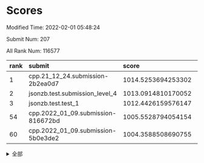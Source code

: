 # Scores

Modified Time: 2022-02-01 05:48:24

Submit Num: 207

All Rank Num: 116577

| rank |               submit               |       score        |       sigma        | pk_num |
| :--- | :--------------------------------- | :----------------- | :----------------- | :----- |
| 1    | cpp.21_12_24.submission-2b2ea0d7   | 1014.5253694253302 | 0.8501179158367642 | 2254   |
| 2    | jsonzb.test.submission_level_4     | 1013.0914810170052 | 0.8161670662286301 | 2254   |
| 3    | jsonzb.test.test_1                 | 1012.4426159576147 | 0.7947469421671707 | 2250   |
| 54   | cpp.2022_01_09.submission-816672bd | 1005.5528794054154 | 0.7235731942865837 | 2258   |
| 60   | cpp.2022_01_09.submission-5b0e3de2 | 1004.3588508690755 | 0.7232335311712093 | 2254   |


<details>
<summary>全部</summary>

| rank |                 submit                 |       score        |       sigma        | pk_num |
| :--- | :------------------------------------- | :----------------- | :----------------- | :----- |
| 1    | cpp.21_12_24.submission-2b2ea0d7       | 1014.5253694253302 | 0.8501179158367642 | 2254   |
| 2    | jsonzb.test.submission_level_4         | 1013.0914810170052 | 0.8161670662286301 | 2254   |
| 3    | jsonzb.test.test_1                     | 1012.4426159576147 | 0.7947469421671707 | 2250   |
| 4    | gobigger.level_3.submission_level_3_25 | 1011.5490203720663 | 0.7799413259650273 | 2255   |
| 5    | gobigger.level_3.submission_level_3_35 | 1011.3421831834646 | 0.7762418578381067 | 2251   |
| 6    | gobigger.level_3.submission_level_3_38 | 1011.0258368754188 | 0.7918848033604434 | 2255   |
| 7    | gobigger.level_3.submission_level_3_6  | 1010.9708149449737 | 0.7574718215645759 | 2252   |
| 8    | gobigger.level_3.submission_level_3_9  | 1010.8360376009953 | 0.7615633044797187 | 2255   |
| 9    | gobigger.level_3.submission_level_3_36 | 1010.7722750147901 | 0.7618812999309714 | 2252   |
| 10   | gobigger.level_3.submission_level_3_14 | 1010.7002911642608 | 0.7613113814435656 | 2253   |
| 11   | gobigger.level_3.submission_level_3_30 | 1010.695030578218  | 0.7707519108251936 | 2257   |
| 12   | gobigger.level_3.submission_level_3_26 | 1010.6720162539409 | 0.7687877624558819 | 2254   |
| 13   | gobigger.level_3.submission_level_3_31 | 1010.6311074616199 | 0.7794082802948848 | 2257   |
| 14   | gobigger.level_3.submission_level_3_40 | 1010.593488078447  | 0.7679143618659139 | 2251   |
| 15   | gobigger.level_3.submission_level_3_15 | 1010.562376683998  | 0.7396304294641176 | 2256   |
| 16   | gobigger.level_3.submission_level_3_8  | 1010.5605245297719 | 0.7635123830244331 | 2254   |
| 17   | gobigger.level_3.submission_level_3_39 | 1010.5317445592393 | 0.791163705207426  | 2256   |
| 18   | gobigger.level_3.submission_level_3_18 | 1010.446487840494  | 0.7458350675546911 | 2252   |
| 19   | gobigger.level_3.submission_level_3_4  | 1010.339184620963  | 0.7535267569320037 | 2258   |
| 20   | gobigger.level_3.submission_level_3_0  | 1010.3230640691888 | 0.7689923160624147 | 2247   |
| 21   | gobigger.level_3.submission_level_3_23 | 1010.3031777439282 | 0.7684782931912181 | 2251   |
| 22   | gobigger.level_3.submission_level_3_47 | 1010.2719266903367 | 0.7374873545057887 | 2251   |
| 23   | gobigger.level_3.submission_level_3_49 | 1010.2561986558605 | 0.7911690099107556 | 2256   |
| 24   | gobigger.level_3.submission_level_3_42 | 1010.1633076701713 | 0.7482417481058197 | 2247   |
| 25   | gobigger.level_3.submission_level_3_27 | 1010.1075150771019 | 0.7554274382454043 | 2256   |
| 26   | gobigger.level_3.submission_level_3_16 | 1010.0983297566411 | 0.766882599756616  | 2252   |
| 27   | gobigger.level_3.submission_level_3_29 | 1010.0159835554227 | 0.7508757673244235 | 2251   |
| 28   | gobigger.level_3.submission_level_3_3  | 1010.0145673710838 | 0.757758877529869  | 2252   |
| 29   | gobigger.level_3.submission_level_3_34 | 1009.9693001222408 | 0.7500623466496964 | 2251   |
| 30   | gobigger.level_3.submission_level_3_48 | 1009.9356103260947 | 0.7510100679049383 | 2250   |
| 31   | gobigger.level_3.submission_level_3_10 | 1009.9270645407706 | 0.76231434882933   | 2252   |
| 32   | gobigger.level_3.submission_level_3_11 | 1009.908125952764  | 0.7695277951518391 | 2254   |
| 33   | gobigger.level_3.submission_level_3_12 | 1009.8996595462104 | 0.7416446649429965 | 2258   |
| 34   | gobigger.level_3.submission_level_3_32 | 1009.8503000088924 | 0.7482313959397029 | 2255   |
| 35   | gobigger.level_3.submission_level_3_7  | 1009.7933339672915 | 0.766383387091343  | 2257   |
| 36   | gobigger.level_3.submission_level_3_5  | 1009.7891908734545 | 0.7427747999994956 | 2250   |
| 37   | gobigger.level_3.submission_level_3_33 | 1009.7758311682719 | 0.7683050828255861 | 2257   |
| 38   | gobigger.level_3.submission_level_3_13 | 1009.7053819060156 | 0.7690268543579356 | 2248   |
| 39   | gobigger.level_3.submission_level_3_20 | 1009.6772698597694 | 0.7657381432376973 | 2250   |
| 40   | gobigger.level_3.submission_level_3_2  | 1009.5714880245371 | 0.7511374294948092 | 2252   |
| 41   | gobigger.level_3.submission_level_3_45 | 1009.5237589782766 | 0.7491365872887273 | 2258   |
| 42   | gobigger.level_3.submission_level_3_1  | 1009.4672605296446 | 0.7557228063443415 | 2254   |
| 43   | gobigger.level_3.submission_level_3_19 | 1009.2809626662967 | 0.7532580839535759 | 2250   |
| 44   | gobigger.level_3.submission_level_3_24 | 1009.1507235863744 | 0.7444892641776755 | 2253   |
| 45   | gobigger.level_3.submission_level_3_21 | 1008.8789952074999 | 0.7442822233248475 | 2249   |
| 46   | gobigger.level_3.submission_level_3_22 | 1008.8541502238797 | 0.7560744304475723 | 2253   |
| 47   | gobigger.level_3.submission_level_3_43 | 1008.7729261327923 | 0.7533568035219799 | 2254   |
| 48   | gobigger.level_3.submission_level_3_28 | 1008.6333855511305 | 0.7286477147721632 | 2255   |
| 49   | gobigger.level_3.submission_level_3_17 | 1008.3656138837378 | 0.7404740141642289 | 2249   |
| 50   | gobigger.level_3.submission_level_3_37 | 1008.2875081637048 | 0.7572341718978239 | 2255   |
| 51   | gobigger.level_3.submission_level_3_44 | 1008.1472077391073 | 0.7419288447839253 | 2253   |
| 52   | gobigger.level_3.submission_level_3_46 | 1008.1328752322091 | 0.7333406461851829 | 2256   |
| 53   | gobigger.level_3.submission_level_3_41 | 1007.9339966240227 | 0.7387743099748892 | 2255   |
| 54   | cpp.2022_01_09.submission-816672bd     | 1005.5528794054154 | 0.7235731942865837 | 2258   |
| 55   | gobigger.level_1.submission_level_1_47 | 1004.6644950507294 | 0.7233787747385879 | 2252   |
| 56   | gobigger.level_1.submission_level_1_32 | 1004.6179786972738 | 0.7297994832701729 | 2248   |
| 57   | gobigger.level_1.submission_level_1_17 | 1004.4727836255574 | 0.7118575782147584 | 2253   |
| 58   | gobigger.level_1.submission_level_1_33 | 1004.4479906055507 | 0.7166726414895165 | 2253   |
| 59   | gobigger.level_1.submission_level_1_22 | 1004.397220738925  | 0.7202917482927202 | 2254   |
| 60   | cpp.2022_01_09.submission-5b0e3de2     | 1004.3588508690755 | 0.7232335311712093 | 2254   |
| 61   | gobigger.level_1.submission_level_1_1  | 1004.3552039777558 | 0.7140138035931545 | 2256   |
| 62   | gobigger.level_1.submission_level_1_29 | 1004.3254862494243 | 0.7276364386994658 | 2256   |
| 63   | gobigger.level_1.submission_level_1_21 | 1004.1777068864658 | 0.7158762273054518 | 2251   |
| 64   | gobigger.level_1.submission_level_1_23 | 1004.1142110539384 | 0.7159822149991227 | 2250   |
| 65   | gobigger.level_1.submission_level_1_41 | 1003.9799357929742 | 0.7268782066989692 | 2254   |
| 66   | gobigger.level_1.submission_level_1_43 | 1003.9306663387733 | 0.7189972933480354 | 2248   |
| 67   | gobigger.level_1.submission_level_1_46 | 1003.9055802522544 | 0.7279731774438856 | 2251   |
| 68   | gobigger.level_1.submission_level_1_48 | 1003.6741083320936 | 0.7173744408155405 | 2249   |
| 69   | gobigger.level_1.submission_level_1_26 | 1003.6489777390527 | 0.7202444472092052 | 2249   |
| 70   | gobigger.level_1.submission_level_1_10 | 1003.6270259769295 | 0.726563563070141  | 2255   |
| 71   | gobigger.level_1.submission_level_1_9  | 1003.6067115114828 | 0.7181779723920788 | 2256   |
| 72   | gobigger.level_1.submission_level_1_39 | 1003.5128639956793 | 0.7249956788062433 | 2252   |
| 73   | gobigger.level_1.submission_level_1_44 | 1003.4809845054747 | 0.720268770534769  | 2252   |
| 74   | gobigger.level_1.submission_level_1_19 | 1003.4749507983643 | 0.7199579445703408 | 2249   |
| 75   | gobigger.level_1.submission_level_1_3  | 1003.4657088286965 | 0.7194371695402719 | 2249   |
| 76   | gobigger.level_1.submission_level_1_40 | 1003.4311053812086 | 0.7176420497319602 | 2249   |
| 77   | gobigger.level_1.submission_level_1_27 | 1003.3841941320042 | 0.721393143823257  | 2257   |
| 78   | gobigger.level_1.submission_level_1_42 | 1003.3683747806989 | 0.7188667218402083 | 2253   |
| 79   | gobigger.level_1.submission_level_1_8  | 1003.3078728909417 | 0.7082412057628407 | 2253   |
| 80   | gobigger.level_1.submission_level_1_34 | 1003.2923515320554 | 0.7255393902320717 | 2255   |
| 81   | gobigger.level_1.submission_level_1_20 | 1003.2795121360247 | 0.7125375361106019 | 2253   |
| 82   | gobigger.level_1.submission_level_1_30 | 1003.257327580676  | 0.7309229574591396 | 2248   |
| 83   | gobigger.level_1.submission_level_1_4  | 1003.2288113196669 | 0.7181203236385251 | 2248   |
| 84   | gobigger.level_1.submission_level_1_15 | 1003.1396060510897 | 0.7197409351762234 | 2253   |
| 85   | gobigger.level_1.submission_level_1_12 | 1003.1336752580921 | 0.7237447542137002 | 2250   |
| 86   | gobigger.level_1.submission_level_1_31 | 1003.0903412528022 | 0.7113152671395054 | 2251   |
| 87   | gobigger.level_1.submission_level_1_2  | 1002.9963056663763 | 0.7065813901852764 | 2253   |
| 88   | gobigger.level_1.submission_level_1_37 | 1002.9515050555485 | 0.7129931271353277 | 2251   |
| 89   | gobigger.level_1.submission_level_1_5  | 1002.9301646212947 | 0.7177696191246551 | 2257   |
| 90   | gobigger.level_1.submission_level_1_7  | 1002.8840654540892 | 0.7056491028695756 | 2252   |
| 91   | gobigger.level_1.submission_level_1_28 | 1002.871573060523  | 0.7055033534497966 | 2249   |
| 92   | gobigger.level_1.submission_level_1_13 | 1002.8666760116546 | 0.7145870253068232 | 2255   |
| 93   | gobigger.level_1.submission_level_1_6  | 1002.8477853847693 | 0.7181486460392557 | 2251   |
| 94   | gobigger.level_1.submission_level_1_25 | 1002.8246661897259 | 0.7202793760945385 | 2250   |
| 95   | gobigger.level_1.submission_level_1_14 | 1002.7960137429451 | 0.7166728122413044 | 2250   |
| 96   | gobigger.level_1.submission_level_1_35 | 1002.7046142183608 | 0.717226421476515  | 2250   |
| 97   | gobigger.level_1.submission_level_1_45 | 1002.6956007712853 | 0.7044859350470422 | 2249   |
| 98   | gobigger.level_1.submission_level_1_18 | 1002.4931960391426 | 0.7167759720803777 | 2256   |
| 99   | gobigger.level_1.submission_level_1_0  | 1002.375629213275  | 0.7083117957233678 | 2258   |
| 100  | gobigger.level_1.submission_level_1_24 | 1002.3613808589485 | 0.7159864696925023 | 2259   |
| 101  | gobigger.level_1.submission_level_1_49 | 1002.3261142949332 | 0.7090863526237197 | 2253   |
| 102  | gobigger.level_1.submission_level_1_11 | 1002.249429461739  | 0.7076609360422044 | 2252   |
| 103  | gobigger.level_1.submission_level_1_36 | 1002.1135538495652 | 0.7182506893324848 | 2248   |
| 104  | gobigger.level_1.submission_level_1_16 | 1001.7860289309118 | 0.723144077110185  | 2254   |
| 105  | gobigger.level_1.submission_level_1_38 | 1001.6075178127548 | 0.7124349190305077 | 2254   |
| 106  | gobigger.random.submission_random_24   | 997.3064586906102  | 0.711778170267939  | 2254   |
| 107  | gobigger.random.submission_random_37   | 997.2869682982118  | 0.7075036176497244 | 2252   |
| 108  | gobigger.random.submission_random_45   | 997.1623393612882  | 0.7145501883525908 | 2250   |
| 109  | gobigger.random.submission_random_43   | 997.0200876975656  | 0.7033645046977559 | 2254   |
| 110  | gobigger.random.submission_random_38   | 996.7962757200092  | 0.7171651188868172 | 2252   |
| 111  | gobigger.random.submission_random_17   | 996.7597778850261  | 0.7107047878990158 | 2256   |
| 112  | gobigger.random.submission_random_36   | 996.681387252403   | 0.7143022303107122 | 2252   |
| 113  | gobigger.random.submission_random_3    | 996.5058117432112  | 0.7073934216970995 | 2254   |
| 114  | gobigger.random.submission_random_48   | 996.5025895417018  | 0.7102269937182473 | 2253   |
| 115  | gobigger.random.submission_random_32   | 996.4813184740121  | 0.7120458891093767 | 2257   |
| 116  | gobigger.random.submission_random_16   | 996.4469449886955  | 0.7093349782593267 | 2253   |
| 117  | gobigger.random.submission_random_46   | 996.4362161932046  | 0.7064421963453518 | 2250   |
| 118  | gobigger.random.submission_random_47   | 996.4362090947513  | 0.7225825420930906 | 2252   |
| 119  | gobigger.random.submission_random_5    | 996.429781702922   | 0.7124643288063373 | 2250   |
| 120  | gobigger.random.submission_random_20   | 996.3939167095739  | 0.7057436928431673 | 2250   |
| 121  | gobigger.random.submission_random_28   | 996.2656461333985  | 0.7169165321544982 | 2252   |
| 122  | gobigger.random.submission_random_23   | 996.2369374335784  | 0.7208649198683014 | 2254   |
| 123  | gobigger.random.submission_random_21   | 996.1970959892752  | 0.7098075198628597 | 2260   |
| 124  | gobigger.random.submission_random_40   | 996.1686409206953  | 0.7154747773109749 | 2254   |
| 125  | gobigger.random.submission_random_8    | 996.0898169109374  | 0.6968872768875481 | 2251   |
| 126  | gobigger.random.submission_random_26   | 996.010859905761   | 0.7001176537816033 | 2257   |
| 127  | gobigger.random.submission_random_49   | 996.0059748222859  | 0.7117174190947988 | 2254   |
| 128  | gobigger.random.submission_random_14   | 995.9331225759089  | 0.7112906018206073 | 2253   |
| 129  | gobigger.random.submission_random_35   | 995.8387909166509  | 0.7079385274689363 | 2260   |
| 130  | gobigger.random.submission_random_22   | 995.7991291093452  | 0.7149444063543656 | 2253   |
| 131  | gobigger.random.submission_random_11   | 995.7990999746792  | 0.7221278312722982 | 2256   |
| 132  | gobigger.random.submission_random_10   | 995.7175251394779  | 0.7144063152134807 | 2255   |
| 133  | gobigger.random.submission_random_2    | 995.5939149853937  | 0.711016158546138  | 2249   |
| 134  | gobigger.random.submission_random_12   | 995.5868388006635  | 0.7285233198018881 | 2255   |
| 135  | gobigger.random.submission_random_41   | 995.5666935936383  | 0.7097139902364014 | 2254   |
| 136  | gobigger.random.submission_random_27   | 995.5642462969878  | 0.7225899632907613 | 2256   |
| 137  | gobigger.random.submission_random_15   | 995.529041004528   | 0.7088626865821634 | 2254   |
| 138  | gobigger.random.submission_random_1    | 995.4051406099156  | 0.7042670586177783 | 2246   |
| 139  | gobigger.random.submission_random_34   | 995.3802218574726  | 0.7193166820649439 | 2254   |
| 140  | gobigger.random.submission_random_33   | 995.3468594022936  | 0.7048456968094954 | 2250   |
| 141  | gobigger.random.submission_random_29   | 995.2648321039999  | 0.7125295679726193 | 2251   |
| 142  | gobigger.random.submission_random_6    | 995.1930092040371  | 0.7082131295257612 | 2254   |
| 143  | gobigger.random.submission_random_4    | 995.0074388863508  | 0.7110375907103708 | 2245   |
| 144  | gobigger.random.submission_random_19   | 995.0033779832357  | 0.7086776230026621 | 2257   |
| 145  | gobigger.random.submission_random_7    | 994.9089482080325  | 0.7331736893406776 | 2249   |
| 146  | gobigger.random.submission_random_31   | 994.8670557649491  | 0.7202959460086217 | 2252   |
| 147  | gobigger.random.submission_random_18   | 994.8598117796238  | 0.7107307163299112 | 2252   |
| 148  | gobigger.random.submission_random_39   | 994.826116618313   | 0.712630806172014  | 2250   |
| 149  | gobigger.random.submission_random_42   | 994.8123962753201  | 0.7206407819215579 | 2249   |
| 150  | gobigger.random.submission_random_0    | 994.811882049618   | 0.7100021417403066 | 2252   |
| 151  | gobigger.random.submission_random_9    | 994.7246820739489  | 0.7046687555239027 | 2257   |
| 152  | gobigger.random.submission_random_30   | 994.6445682574953  | 0.7281393828863827 | 2251   |
| 153  | gobigger.random.submission_random_13   | 994.6058035760269  | 0.7153458787197349 | 2250   |
| 154  | gobigger.random.submission_random_25   | 994.5512465257978  | 0.7051786881346737 | 2251   |
| 155  | gobigger.random.submission_random_44   | 994.4768404419791  | 0.7215194334300034 | 2249   |
| 156  | gobigger.level_2.submission_level_2_43 | 994.0749098870539  | 0.7379847514238317 | 2254   |
| 157  | gobigger.level_2.submission_level_2_9  | 993.6535803115295  | 0.7410411020961182 | 2251   |
| 158  | gobigger.level_2.submission_level_2_47 | 993.5295049846567  | 0.738778585977084  | 2252   |
| 159  | gobigger.level_2.submission_level_2_27 | 993.442750141865   | 0.7352718629074864 | 2255   |
| 160  | gobigger.level_2.submission_level_2_6  | 993.3448761921242  | 0.7405295022846626 | 2255   |
| 161  | gobigger.level_2.submission_level_2_11 | 993.3332547441997  | 0.7396046604914375 | 2255   |
| 162  | gobigger.level_2.submission_level_2_37 | 993.2621640022085  | 0.7309874144150376 | 2253   |
| 163  | gobigger.level_2.submission_level_2_14 | 993.2218198385635  | 0.7320280019444687 | 2245   |
| 164  | gobigger.level_2.submission_level_2_5  | 992.9019082065196  | 0.7340062308623141 | 2248   |
| 165  | gobigger.level_2.submission_level_2_33 | 992.751788318474   | 0.7391399130458961 | 2253   |
| 166  | gobigger.level_2.submission_level_2_35 | 992.6877966357318  | 0.7294648069147599 | 2257   |
| 167  | gobigger.level_2.submission_level_2_2  | 992.6087720604908  | 0.7292096225288038 | 2253   |
| 168  | gobigger.level_2.submission_level_2_48 | 992.6031326911369  | 0.7240216623434219 | 2254   |
| 169  | gobigger.level_2.submission_level_2_36 | 992.5886892352127  | 0.74689074522232   | 2253   |
| 170  | gobigger.level_2.submission_level_2_25 | 992.5724326383408  | 0.729927005185171  | 2258   |
| 171  | gobigger.level_2.submission_level_2_31 | 992.5150925748     | 0.7493766189434509 | 2254   |
| 172  | gobigger.level_2.submission_level_2_45 | 992.4795435056644  | 0.7520410107629099 | 2254   |
| 173  | gobigger.level_2.submission_level_2_38 | 992.4783501155667  | 0.7284088547365608 | 2251   |
| 174  | gobigger.level_2.submission_level_2_34 | 992.4613296521628  | 0.7518800837163319 | 2250   |
| 175  | gobigger.level_2.submission_level_2_44 | 992.4591041632239  | 0.7285616999947394 | 2249   |
| 176  | gobigger.level_2.submission_level_2_12 | 992.4211602278779  | 0.7452794711974544 | 2257   |
| 177  | gobigger.level_2.submission_level_2_19 | 992.3062213623004  | 0.7608851217454714 | 2248   |
| 178  | gobigger.level_2.submission_level_2_22 | 992.2642340732448  | 0.7303357761173748 | 2252   |
| 179  | gobigger.level_2.submission_level_2_24 | 992.2523732741236  | 0.7542433923987197 | 2248   |
| 180  | gobigger.level_2.submission_level_2_21 | 992.1073196234784  | 0.7473583414337763 | 2253   |
| 181  | gobigger.level_2.submission_level_2_18 | 992.063372198528   | 0.7668230390150419 | 2256   |
| 182  | gobigger.level_2.submission_level_2_17 | 992.0580136746178  | 0.7410754059657929 | 2247   |
| 183  | gobigger.level_2.submission_level_2_26 | 992.0456140934868  | 0.7253307017922483 | 2255   |
| 184  | gobigger.level_2.submission_level_2_49 | 992.0364386904234  | 0.7308094925444913 | 2257   |
| 185  | gobigger.level_2.submission_level_2_1  | 992.0110813069729  | 0.7369420675774233 | 2252   |
| 186  | gobigger.level_2.submission_level_2_0  | 991.9399594532069  | 0.7391332070960054 | 2251   |
| 187  | gobigger.level_2.submission_level_2_39 | 991.935711074809   | 0.7475313293845415 | 2254   |
| 188  | gobigger.level_2.submission_level_2_15 | 991.8575161195648  | 0.7236039627534485 | 2251   |
| 189  | gobigger.level_2.submission_level_2_41 | 991.7886329944051  | 0.7470135398525131 | 2257   |
| 190  | gobigger.level_2.submission_level_2_46 | 991.7832720168759  | 0.7464586230645344 | 2256   |
| 191  | gobigger.level_2.submission_level_2_8  | 991.6272206144733  | 0.7322598460293284 | 2254   |
| 192  | gobigger.level_2.submission_level_2_29 | 991.6098828640229  | 0.7466572010768477 | 2247   |
| 193  | gobigger.level_2.submission_level_2_42 | 991.531985457837   | 0.7354489861749652 | 2253   |
| 194  | gobigger.level_2.submission_level_2_30 | 991.5017053201499  | 0.7623568530021048 | 2250   |
| 195  | gobigger.level_2.submission_level_2_40 | 991.2859032266289  | 0.7600842327374964 | 2251   |
| 196  | gobigger.level_2.submission_level_2_23 | 991.2309683715537  | 0.7557386719440703 | 2251   |
| 197  | gobigger.level_2.submission_level_2_13 | 991.091001441323   | 0.7657987716539992 | 2257   |
| 198  | gobigger.level_2.submission_level_2_16 | 991.0542628737143  | 0.7408240542708698 | 2255   |
| 199  | gobigger.level_2.submission_level_2_28 | 990.9860118611895  | 0.7647893415257074 | 2249   |
| 200  | gobigger.level_2.submission_level_2_7  | 990.9434980166618  | 0.7467522501316672 | 2259   |
| 201  | gobigger.level_2.submission_level_2_4  | 990.8749830147227  | 0.74883431815311   | 2252   |
| 202  | gobigger.level_2.submission_level_2_32 | 990.7267540108182  | 0.7397753841919014 | 2254   |
| 203  | gobigger.level_2.submission_level_2_10 | 990.4381493220994  | 0.7543363105517586 | 2257   |
| 204  | gobigger.level_2.submission_level_2_3  | 989.7412015644077  | 0.7549652099849538 | 2255   |
| 205  | gobigger.level_2.submission_level_2_20 | 989.2143071669258  | 0.7993345706245447 | 2249   |
| 206  | gobigger.none.submission_none_1        | 978.1716068768798  | 1.1802120552525874 | 2247   |
| 207  | gobigger.none.submission_none_0        | 976.2595701389336  | 1.3032798396613177 | 2251   |

</details>